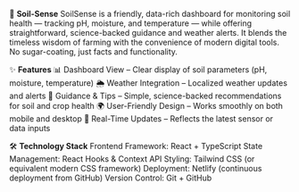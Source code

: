 🌱 **Soil-Sense**
  SoilSense is a friendly, data-rich dashboard for monitoring soil health — tracking pH, moisture, and temperature — while offering straightforward, science-backed guidance and weather alerts. It blends the timeless wisdom of farming with the convenience of modern digital tools. No sugar-coating, just facts and functionality.

✨ **Features**
📊 Dashboard View – Clear display of soil parameters (pH, moisture, temperature)
🌦 Weather Integration – Localized weather updates and alerts
📖 Guidance & Tips – Simple, science-backed recommendations for soil and crop health
🌍 User-Friendly Design – Works smoothly on both mobile and desktop
🔄 Real-Time Updates – Reflects the latest sensor or data inputs

🛠️ **Technology Stack**
Frontend Framework: React + TypeScript
State Management: React Hooks & Context API
Styling: Tailwind CSS (or equivalent modern CSS framework)
Deployment: Netlify (continuous deployment from GitHub)
Version Control: Git + GitHub
